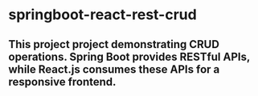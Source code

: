 ﻿# springboot-react-rest-crud

## This project project demonstrating CRUD operations. Spring Boot provides RESTful APIs, while React.js consumes these APIs for a responsive frontend.

